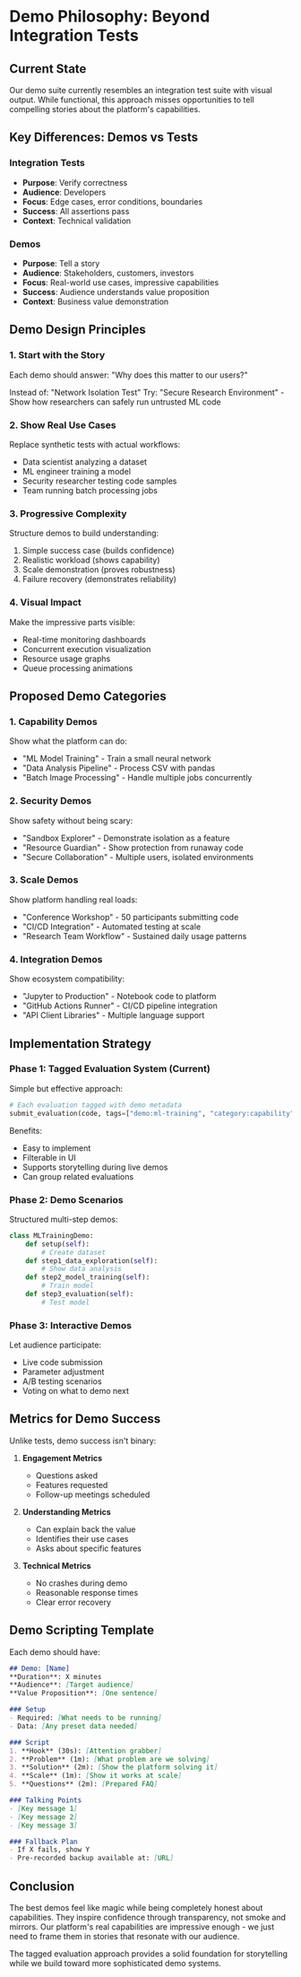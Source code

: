 # Demo Philosophy: Beyond Integration Tests

## Current State
Our demo suite currently resembles an integration test suite with visual output. While functional, this approach misses opportunities to tell compelling stories about the platform's capabilities.

## Key Differences: Demos vs Tests

### Integration Tests
- **Purpose**: Verify correctness
- **Audience**: Developers
- **Focus**: Edge cases, error conditions, boundaries
- **Success**: All assertions pass
- **Context**: Technical validation

### Demos
- **Purpose**: Tell a story
- **Audience**: Stakeholders, customers, investors
- **Focus**: Real-world use cases, impressive capabilities
- **Success**: Audience understands value proposition
- **Context**: Business value demonstration

## Demo Design Principles

### 1. Start with the Story
Each demo should answer: "Why does this matter to our users?"

Instead of: "Network Isolation Test"
Try: "Secure Research Environment" - Show how researchers can safely run untrusted ML code

### 2. Show Real Use Cases
Replace synthetic tests with actual workflows:
- Data scientist analyzing a dataset
- ML engineer training a model
- Security researcher testing code samples
- Team running batch processing jobs

### 3. Progressive Complexity
Structure demos to build understanding:
1. Simple success case (builds confidence)
2. Realistic workload (shows capability)
3. Scale demonstration (proves robustness)
4. Failure recovery (demonstrates reliability)

### 4. Visual Impact
Make the impressive parts visible:
- Real-time monitoring dashboards
- Concurrent execution visualization
- Resource usage graphs
- Queue processing animations

## Proposed Demo Categories

### 1. **Capability Demos**
Show what the platform can do:
- "ML Model Training" - Train a small neural network
- "Data Analysis Pipeline" - Process CSV with pandas
- "Batch Image Processing" - Handle multiple jobs concurrently

### 2. **Security Demos**
Show safety without being scary:
- "Sandbox Explorer" - Demonstrate isolation as a feature
- "Resource Guardian" - Show protection from runaway code
- "Secure Collaboration" - Multiple users, isolated environments

### 3. **Scale Demos**
Show platform handling real loads:
- "Conference Workshop" - 50 participants submitting code
- "CI/CD Integration" - Automated testing at scale
- "Research Team Workflow" - Sustained daily usage patterns

### 4. **Integration Demos**
Show ecosystem compatibility:
- "Jupyter to Production" - Notebook code to platform
- "GitHub Actions Runner" - CI/CD pipeline integration
- "API Client Libraries" - Multiple language support

## Implementation Strategy

### Phase 1: Tagged Evaluation System (Current)
Simple but effective approach:
```python
# Each evaluation tagged with demo metadata
submit_evaluation(code, tags=["demo:ml-training", "category:capability"])
```

Benefits:
- Easy to implement
- Filterable in UI
- Supports storytelling during live demos
- Can group related evaluations

### Phase 2: Demo Scenarios
Structured multi-step demos:
```python
class MLTrainingDemo:
    def setup(self):
        # Create dataset
    def step1_data_exploration(self):
        # Show data analysis
    def step2_model_training(self):
        # Train model
    def step3_evaluation(self):
        # Test model
```

### Phase 3: Interactive Demos
Let audience participate:
- Live code submission
- Parameter adjustment
- A/B testing scenarios
- Voting on what to demo next

## Metrics for Demo Success

Unlike tests, demo success isn't binary:

1. **Engagement Metrics**
   - Questions asked
   - Features requested
   - Follow-up meetings scheduled

2. **Understanding Metrics**
   - Can explain back the value
   - Identifies their use cases
   - Asks about specific features

3. **Technical Metrics**
   - No crashes during demo
   - Reasonable response times
   - Clear error recovery

## Demo Scripting Template

Each demo should have:

```markdown
## Demo: [Name]
**Duration**: X minutes
**Audience**: [Target audience]
**Value Proposition**: [One sentence]

### Setup
- Required: [What needs to be running]
- Data: [Any preset data needed]

### Script
1. **Hook** (30s): [Attention grabber]
2. **Problem** (1m): [What problem are we solving]
3. **Solution** (2m): [Show the platform solving it]
4. **Scale** (1m): [Show it works at scale]
5. **Questions** (2m): [Prepared FAQ]

### Talking Points
- [Key message 1]
- [Key message 2]
- [Key message 3]

### Fallback Plan
- If X fails, show Y
- Pre-recorded backup available at: [URL]
```

## Conclusion

The best demos feel like magic while being completely honest about capabilities. They inspire confidence through transparency, not smoke and mirrors. Our platform's real capabilities are impressive enough - we just need to frame them in stories that resonate with our audience.

The tagged evaluation approach provides a solid foundation for storytelling while we build toward more sophisticated demo systems.
